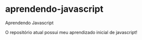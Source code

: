 # aprendendo-javascript
Aprendendo Javascript

O repositório atual possui meu aprendizado inicial de javascript!
